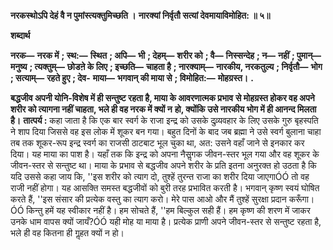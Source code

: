 **नरकस्थोऽपि देहं वै न पुमांस्त्यक्तुमिच्छति ।** **नारक्यां निर्वृतौ सत्यां देवमायाविमोहित: ॥ ५॥** 

**शब्दार्थ** 

**नरक—** **नरक में** **; स्थ:—** **स्थित** **; अपि—** **भी** **; देहम्—** **शरीर को** **; वै—** **निस्सन्देह** **; न—** **नहीं** **; पुमान्—** **मनुष्य** **; त्यक्तुम्—** **छोडऩे के लिए** **; इच्छति—** **चाहता है** **; नारक्याम्—** **नारकीय, नरकतुल्य** **; निर्वृतौ—** **भोग** **; सत्याम्—** **रहते हुए** **; देव-** **माया—** **भगवान् की माया से** **; विमोहित:—** **मोहग्रस्त।** **.** 

**बद्धजीव अपनी योनि-विशेष में ही सन्तुष्ट रहता है, माया के आवरणात्मक प्रभाव** **से मोहग्रस्त होकर वह अपने शरीर को त्यागना नहीं चाहता, भले ही वह नरक में क्यों न** **हो, क्योंकि उसे नारकीय भोग में ही आनन्द मिलता है।** **तात्पर्य :** कहा जाता है कि एक बार स्वर्ग के राजा इन्द्र को उसके दुव्र्यवहार के लिए उसके गुरु बृहस्पति ने शाप दिया जिससे वह इस लोक में शूकर बन गया। बहुत दिनों के बाद जब ब्रह्मा ने उसे स्वर्ग बुलाना चाहा तब तक शूकर-रूप इन्द्र स्वर्ग का राजसी ठाटबाट भूल चुका था, अत: उसने वहाँ जाने से इनकार कर दिया। यह माया का पाश है। यहाँ तक कि इन्द्र को अपना नैसॢगक जीवन-स्तर भूल गया और वह शूकर के जीवन-स्तर से सन्तुष्ट था। माया के प्रभाव से बद्धजीव अपने शरीर के प्रति इतना अनुरक्त हो उठता है कि यदि उससे कहा जाय कि, ''इस शरीर को त्याग दो, तुश्हें तुरन्त राजा का शरीर दिया जाएगाÓÓ तो वह राजी नहीं होगा। यह आसक्ति समस्त बद्धजीवों को बुरी तरह प्रभावित करती है। भगवान् कृष्ण स्वयं घोषित करते हैं, ''इस संसार की प्रत्येक वस्तु का त्याग करो। मेरे पास आओ और मैं तुश्हें सुरक्षा प्रदान करूँगा।ÓÓ किन्तु हमें यह स्वीकार नहीं है। हम सोचते हैं, ''हम बिल्कुल सही हैं। हम कृष्ण की शरण में जाकर उनके धाम वापस क्यों जायँ?ÓÓ यही मोह या माया है। प्रत्येक प्राणी अपने जीवन-स्तर से सन्तुष्ट रहता है, भले ही वह कितना ही गॢहत क्यों न हो।  